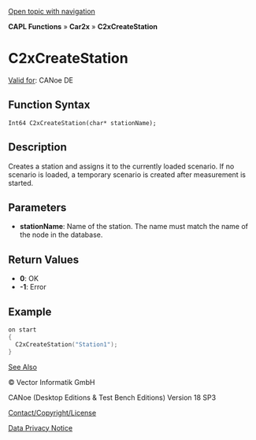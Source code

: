 [Open topic with navigation](../../../../../CANoeDEFamily.htm#Topics/CAPLFunctions/Car2x/Functions/CAPLfunctionC2xCreateStation.md)

**CAPL Functions** » **Car2x** » **C2xCreateStation**

# C2xCreateStation

[Valid for](../../../Shared/FeatureAvailability.md): CANoe DE

## Function Syntax

```
Int64 C2xCreateStation(char* stationName);
```

## Description

Creates a station and assigns it to the currently loaded scenario. If no scenario is loaded, a temporary scenario is created after measurement is started.

## Parameters

- **stationName**: Name of the station. The name must match the name of the node in the database.

## Return Values

- **0**: OK
- **-1**: Error

## Example

```c
on start
{
  C2xCreateStation("Station1");
}
```

[See Also](javascript:void(0);)

© Vector Informatik GmbH

CANoe (Desktop Editions & Test Bench Editions) Version 18 SP3

[Contact/Copyright/License](../../../Shared/ContactCopyrightLicense.md)

[Data Privacy Notice](https://www.vector.com/int/en/company/get-info/privacy-policy/)